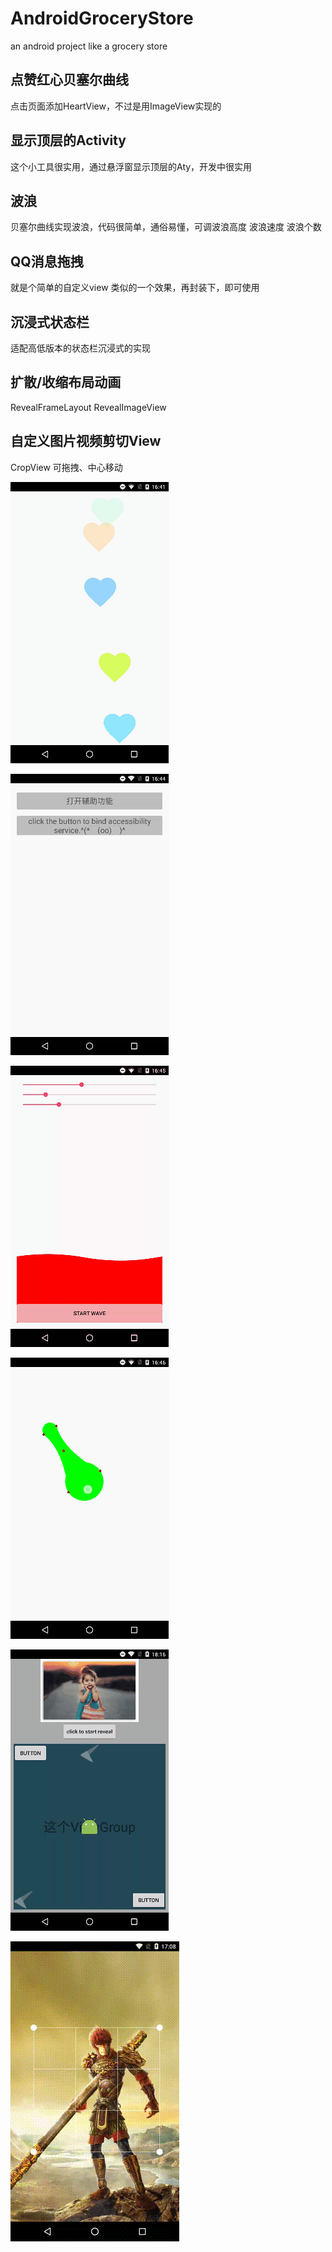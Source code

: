 # AndroidGroceryStore
an android project like a grocery store

## 点赞红心贝塞尔曲线
点击页面添加HeartView，不过是用ImageView实现的

## 显示顶层的Activity
这个小工具很实用，通过悬浮窗显示顶层的Aty，开发中很实用

## 波浪
贝塞尔曲线实现波浪，代码很简单，通俗易懂，可调波浪高度 波浪速度 波浪个数

## QQ消息拖拽
就是个简单的自定义view 类似的一个效果，再封装下，即可使用

## 沉浸式状态栏
适配高低版本的状态栏沉浸式的实现

## 扩散/收缩布局动画
RevealFrameLayout RevealImageView

## 自定义图片视频剪切View
CropView 可拖拽、中心移动

![image](https://github.com/StephenNeverMore/AndroidGroceryStore/blob/master/gif/heartview.gif)

![image](https://github.com/StephenNeverMore/AndroidGroceryStore/blob/master/gif/currentAty.gif)

![image](https://github.com/StephenNeverMore/AndroidGroceryStore/blob/master/gif/wave.gif)

![image](https://github.com/StephenNeverMore/AndroidGroceryStore/blob/master/gif/bezier.gif)

![image](https://github.com/StephenNeverMore/AndroidGroceryStore/blob/master/gif/reveal.gif)

![image](https://github.com/StephenNeverMore/AndroidGroceryStore/blob/master/gif/crop.gif)
